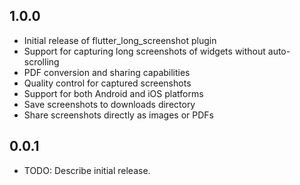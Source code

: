 ## 1.0.0

- Initial release of flutter_long_screenshot plugin
- Support for capturing long screenshots of widgets without auto-scrolling
- PDF conversion and sharing capabilities
- Quality control for captured screenshots
- Support for both Android and iOS platforms
- Save screenshots to downloads directory
- Share screenshots directly as images or PDFs

## 0.0.1

- TODO: Describe initial release.
